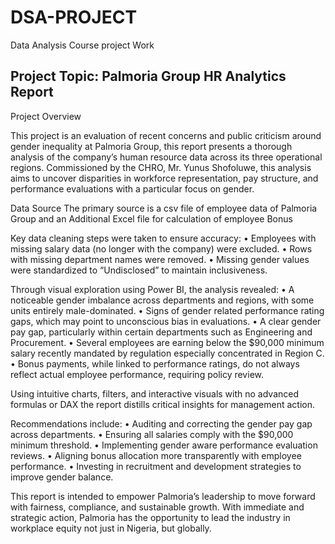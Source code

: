 # DSA-PROJECT
Data Analysis Course project Work

## Project Topic: Palmoria Group HR Analytics Report 

Project Overview

This project is an evaluation of recent concerns and public criticism around gender inequality at Palmoria Group, this report presents a thorough analysis of the company’s human resource data across its three operational regions. Commissioned by the CHRO, Mr. Yunus Shofoluwe, this analysis aims to uncover disparities in workforce representation, pay structure, and performance evaluations with a particular focus on gender.

Data Source
The primary source is a csv file of employee data of Palmoria Group and an Additional Excel file for calculation of employee Bonus 

Key data cleaning steps were taken to ensure accuracy:
 • Employees with missing salary data (no longer with the company) were excluded.
 • Rows with missing department names were removed.
 • Missing gender values were standardized to “Undisclosed” to maintain inclusiveness.

Through visual exploration using Power BI, the analysis revealed:
 • A noticeable gender imbalance across departments and regions, with some units entirely male-dominated.
 • Signs of gender related performance rating gaps, which may point to unconscious bias in evaluations.
 • A clear gender pay gap, particularly within certain departments such as Engineering and Procurement.
 • Several employees are earning below the $90,000 minimum salary recently mandated by regulation especially concentrated in Region C.
 • Bonus payments, while linked to performance ratings, do not always reflect actual employee performance, requiring policy review.

Using intuitive charts, filters, and interactive visuals with no advanced formulas or DAX the report distills critical insights for management action.

Recommendations include:
 • Auditing and correcting the gender pay gap across departments.
 • Ensuring all salaries comply with the $90,000 minimum threshold.
 • Implementing gender aware performance evaluation reviews.
 • Aligning bonus allocation more transparently with employee performance.
 • Investing in recruitment and development strategies to improve gender balance.

This report is intended to empower Palmoria’s leadership to move forward with fairness, compliance, and sustainable growth. With immediate and strategic action, Palmoria has the opportunity to lead the industry in workplace equity not just in Nigeria, but globally.
